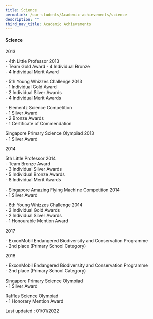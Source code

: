 ```yaml
---
title: Science
permalink: /our-students/Academic-achievements/science
description: ""
third_nav_title: Academic Achievements
---
```

#### Science

2013

\- 4th Little Professor 2013  
\- Team Gold Award
\- 4 Individual Bronze  
\- 4 Individual Merit Award  
  
\- 5th Young Whizzes Challenge 2013  
\- 1 Individual Gold Award  
\- 2 Individual Silver Awards  
\- 4 Individual Merit Awards  
  
\- Elementz Science Competition  
\- 1 Silver Award  
\- 2 Bronze Awards  
\- 1 Certificate of Commendation  
  
Singapore Primary Science Olympiad 2013  
\- 1 Silver Award

2014

5th Little Professor 2014  
\- Team Bronze Award  
\- 3 Individual Silver Awards  
\- 5 Individual Bronze Awards  
\- 8 Individual Merit Awards  
  
\- Singapore Amazing Flying Machine Competition 2014  
\- 1 Silver Award  
  
\- 6th Young Whizzes Challenge 2014  
\- 2 Individual Gold Awards  
\- 2 Individual Silver Awards  
\- 1 Honourable Mention Award

2017

\- ExxonMobil Endangered Biodiversity and Conservation Programme  
\- 2nd place (Primary School Category)

2018

\- ExxonMobil Endangered Biodiversity and Conservation Programme  
\- 2nd place (Primary School Category)  
  
Singapore Primary Science Olympiad  
\- 1 Silver Award  
  
Raffles Science Olympiad  
\- 1 Honorary Mention Award

Last updated : 01/01/2022